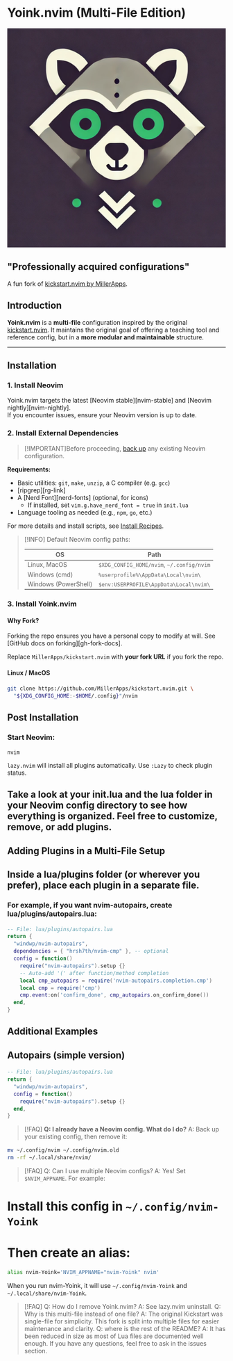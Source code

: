 # Yoink.nvim (Multi-File Edition)
![Yoink](yoink.nvim.png)
## "Professionally acquired configurations"

A fun fork of [kickstart.nvim by MillerApps](https://github.com/MillerApps/kickstart.nvim).

## Introduction

**Yoink.nvim** is a **multi-file** configuration inspired by the original [kickstart.nvim](https://github.com/MillerApps/kickstart.nvim). It maintains the original goal of offering a teaching tool and reference config, but in a **more modular and maintainable** structure.

---

## Installation

### 1. Install Neovim

Yoink.nvim targets the latest [Neovim stable][nvim-stable] and [Neovim nightly][nvim-nightly].  
If you encounter issues, ensure your Neovim version is up to date.

### 2. Install External Dependencies

> [!IMPORTANT]Before proceeding, 
> [back up](#faq) any existing Neovim configuration.

**Requirements:**
- Basic utilities: `git`, `make`, `unzip`, a C compiler (e.g. `gcc`)
- [ripgrep][rg-link]
- A [Nerd Font][nerd-fonts] (optional, for icons)  
  - If installed, set `vim.g.have_nerd_font = true` in `init.lua`
- Language tooling as needed (e.g., `npm`, `go`, etc.)

For more details and install scripts, see [Install Recipes](#install-recipes).

> [!INFO] Default Neovim config paths:
>
> | OS                     | Path                                          |
> |------------------------|-----------------------------------------------|
> | Linux, MacOS          | `$XDG_CONFIG_HOME/nvim`, `~/.config/nvim`      |
> | Windows (cmd)         | `%userprofile%\AppData\Local\nvim\`            |
> | Windows (PowerShell)  | `$env:USERPROFILE\AppData\Local\nvim\`         |

### 3. Install Yoink.nvim

#### Why Fork?
Forking the repo ensures you have a personal copy to modify at will. See [GitHub docs on forking][gh-fork-docs].

Replace `MillerApps/kickstart.nvim` with **your fork URL** if you fork the repo.

#### Linux / MacOS

```bash
git clone https://github.com/MillerApps/kickstart.nvim.git \
  "${XDG_CONFIG_HOME:-$HOME/.config}"/nvim
``````

## Post Installation
### Start Neovim:

```
nvim

```

`lazy.nvim` will install all plugins automatically. Use `:Lazy` to check plugin status.

## Take a look at your init.lua and the lua folder in your Neovim config directory to see how everything is organized. Feel free to customize, remove, or add plugins.

## Adding Plugins in a Multi-File Setup

## Inside a lua/plugins folder (or wherever you prefer), place each plugin in a separate file.

### For example, if you want nvim-autopairs, create lua/plugins/autopairs.lua:
```lua
-- File: lua/plugins/autopairs.lua
return {
  "windwp/nvim-autopairs",
  dependencies = { "hrsh7th/nvim-cmp" }, -- optional
  config = function()
    require("nvim-autopairs").setup {}
    -- Auto-add '(' after function/method completion
    local cmp_autopairs = require('nvim-autopairs.completion.cmp')
    local cmp = require('cmp')
    cmp.event:on('confirm_done', cmp_autopairs.on_confirm_done())
  end,
}
```

## Additional Examples

## Autopairs (simple version)
```lua
-- File: lua/plugins/autopairs.lua
return {
  "windwp/nvim-autopairs",
  config = function()
    require("nvim-autopairs").setup {}
  end,
}
```

> [!FAQ]
> **Q: I already have a Neovim config. What do I do?**
> A: Back up your existing config, then remove it:

```sh 
mv ~/.config/nvim ~/.config/nvim.old
rm -rf ~/.local/share/nvim/
``````
> [!FAQ]
> Q: Can I use multiple Neovim configs?
> A: Yes! Set `$NVIM_APPNAME`. For example:

# Install this config in `~/.config/nvim-Yoink`
# Then create an alias:

```sh 
alias nvim-Yoink='NVIM_APPNAME="nvim-Yoink" nvim'
```
When you run nvim-Yoink, it will use `~/.config/nvim-Yoink` and `~/.local/share/nvim-Yoink`.

> [!FAQ]
> Q: How do I remove Yoink.nvim?
> A: See lazy.nvim uninstall.
> Q: Why is this multi-file instead of one file?
> A: The original Kickstart was single-file for simplicity. This fork is split into multiple files for easier maintenance and clarity.
> Q: where is the rest of the README?
> A: It has been reduced in size as most of Lua files are documented well enough. If you have any questions, feel free to ask in the issues section.


